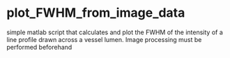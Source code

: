 # plot_FWHM_from_image_data
simple matlab script that calculates and plot the FWHM of the intensity of a line profile drawn across a vessel lumen. Image processing must be performed beforehand
